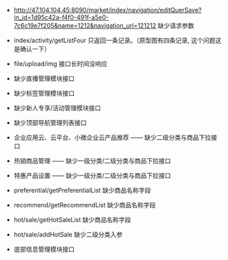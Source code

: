 * http://47.104.104.45:8090/market/index/navigation/editQuerSave?in_id=1d95c42a-f4f0-491f-a5e0-7c6c19e7f205&name=1212&navigation_url=121212
缺少请求参数

* index/activity/getListFour
只返回一条记录。（原型图有四条记录, 这个问题这是确认一下）

* file/upload/img
接口长时间没响应

* 缺少直播管理模块接口

* 缺少标签管理模块接口

* 缺少新人专享/活动管理模块接口

* 缺少顶部导航管理列表接口

* 企业应用云、云平台、小微企业云产品推荐 —— 缺少二级分类与商品下拉接口

* 热销商品管理 —— 缺少一级分类/二级分类与商品下拉接口

* 特惠产品设置 —— 缺少一级分类/二级分类与商品下拉接口

* preferential/getPreferentialList
缺少商品名称字段

* recommend/getRecommendList
缺少商品名称字段

* hot/sale/getHotSaleList
缺少商品名称字段

* hot/sale/addHotSale
缺少二级分类入参

* 底部信息管理模块接口